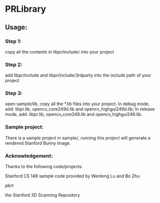 PRLibrary
=========

## Usage: ##

### Step 1: ###
copy all the contents in libpr/include/ into your project

### Step 2: ###
add libpr/include and libpr/include/3rdparty into the include path of your project

### Step 3: ###
open sample/lib, copy all the *.lib files into your project. In debug mode, add: libpr.lib, opencv_core249d.lib and opencv_highgui249d.lib; In release mode, add: libpr.lib, opencv_core249.lib and opencv_highgui249.lib.

### Sample project: ###
There is a sample project in sample/, running this project will generate a rendered Stanford Bunny image.

### Acknowledgement: ###
Thanks to the following code/projects:

Stanford CS 148 sample code provided by Wenlong Lu and Bo Zhu

pbrt

the Stanford 3D Scanning Repository
